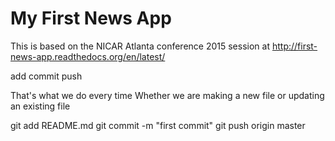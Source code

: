 
My First News App
=================

This is based on the NICAR Atlanta conference 2015 session at 
http://first-news-app.readthedocs.org/en/latest/

add 
commit 
push 

That's what we do every time
Whether we are making a new file or updating an existing file 

git add README.md
git commit -m "first commit"
git push origin master